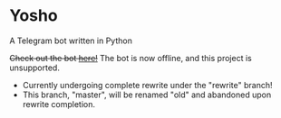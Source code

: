 # Yosho 
A Telegram bot written in Python

~~Check out the bot [here!](https://t.me/Yosho_bot)~~ The bot is now offline, and this project is unsupported.

+ Currently undergoing complete rewrite under the "rewrite" branch!
+ This branch, "master", will be renamed "old" and abandoned upon rewrite completion.
